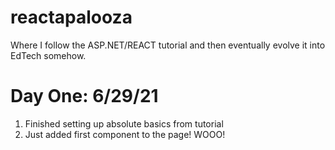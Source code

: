 # reactapalooza
Where I follow the ASP.NET/REACT tutorial and then eventually evolve it into EdTech somehow.

# Day One: 6/29/21
1. Finished setting up absolute basics from tutorial
2. Just added first component to the page! WOOO!
